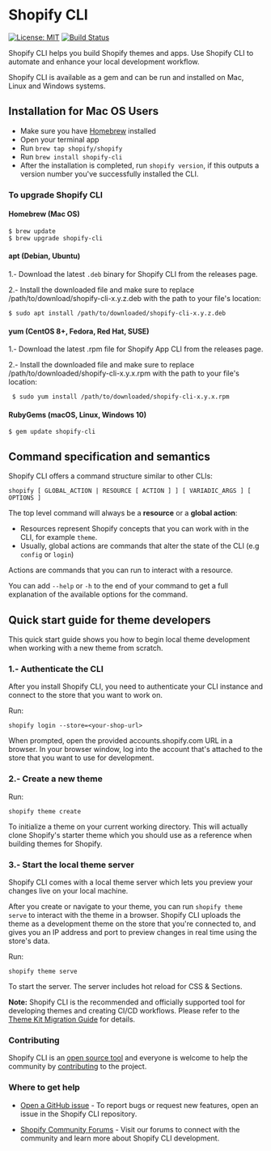 # Shopify CLI

[![License: MIT](https://img.shields.io/badge/License-MIT-green.svg)](LICENSE.md)
[![Build Status](https://github.com/Shopify/shopify-cli/workflows/CI/badge.svg)](https://github.com/Shopify/shopify-cli/actions)


Shopify CLI helps you build Shopify themes and apps. Use Shopify CLI to automate and enhance your local development workflow.

Shopify CLI is available as a gem and can be run and installed on Mac, Linux and Windows systems.

## Installation for Mac OS Users

- Make sure you have [Homebrew](https://brew.sh/) installed
- Open your terminal app
- Run `brew tap shopify/shopify`
- Run `brew install shopify-cli`
- After the installation is completed, run `shopify version`, if this outputs a version number you've successfully installed the CLI.

### To upgrade Shopify CLI

#### Homebrew (Mac OS)

```shell
$ brew update
$ brew upgrade shopify-cli
```

#### apt (Debian, Ubuntu)

1.- Download the latest `.deb` binary for Shopify CLI from the releases page.

2.- Install the downloaded file and make sure to replace /path/to/download/shopify-cli-x.y.z.deb with the path to your file's location:

```shell
$ sudo apt install /path/to/downloaded/shopify-cli-x.y.z.deb
```

#### yum (CentOS 8+, Fedora, Red Hat, SUSE)

1.- Download the latest .rpm file for Shopify App CLI from the releases page.

2.- Install the downloaded file and make sure to replace /path/to/downloaded/shopify-cli-x.y.x.rpm with the path to your file's location:

```shell
 $ sudo yum install /path/to/downloaded/shopify-cli-x.y.x.rpm
```

#### RubyGems (macOS, Linux, Windows 10)

```shell
$ gem update shopify-cli
```


## Command specification and semantics

Shopify CLI offers a command structure similar to other CLIs:

`shopify [ GLOBAL_ACTION | RESOURCE [ ACTION ] ] [ VARIADIC_ARGS ] [ OPTIONS ]`

The top level command will always be a **resource** or a **global action**:

- Resources represent Shopify concepts that you can work with in the CLI, for example `theme`.
- Usually, global actions are commands that alter the state of the CLI (e.g `config` or `login`)

Actions are commands that you can run to interact with a resource.

You can add `--help` or `-h` to the end of your command to get a full explanation of the available options for the command.

## Quick start guide for theme developers

This quick start guide shows you how to begin local theme development when working with a new theme from scratch.

### 1.- Authenticate the CLI

After you install Shopify CLI, you need to authenticate your CLI instance and connect to the store that you want to work on.

Run:

`shopify login --store=<your-shop-url>`

When prompted, open the provided accounts.shopify.com URL in a browser. In your browser window, log into the account that's attached to the store that you want to use for development.

### 2.- Create a new theme

Run:

`shopify theme create`

To initialize a theme on your current working directory. This will actually clone Shopify's starter theme which you should use as a reference when building themes for Shopify.

### 3.- Start the local theme server

Shopify CLI comes with a local theme server which lets you preview your changes live on your local machine.

After you create or navigate to your theme, you can run `shopify theme serve` to interact with the theme in a browser. Shopify CLI uploads the theme as a development theme on the store that you're connected to, and gives you an IP address and port to preview changes in real time using the store's data.

Run:

`shopify theme serve`

To start the server. The server includes hot reload for CSS & Sections.

**Note:** Shopify CLI is the recommended and officially supported tool for developing themes and creating CI/CD workflows. Please refer to the [Theme Kit Migration Guide](https://github.com/Shopify/shopify-cli/blob/main/THEMEKIT_MIGRATION.md) for details.

### Contributing

Shopify CLI is an [open source tool](https://github.com/Shopify/shopify-cli/blob/main/LICENSE) and everyone is welcome to help the community by [contributing](https://github.com/Shopify/shopify-cli/blob/main/.github/CONTRIBUTING.md) to the project.

### Where to get help

- [Open a GitHub issue](https://github.com/Shopify/shopify-cli/issues) - To report bugs or request new features, open an issue in the Shopify CLI repository.

- [Shopify Community Forums](https://community.shopify.com/) - Visit our forums to connect with the community and learn more about Shopify CLI development.
